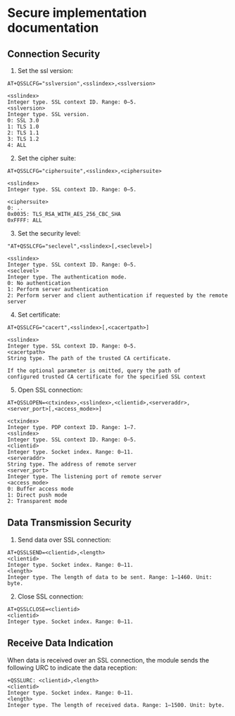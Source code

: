 # Secure implementation documentation

## Connection Security

1. Set the ssl version:

```
AT+QSSLCFG="sslversion",<sslindex>,<sslversion>

<sslindex>
Integer type. SSL context ID. Range: 0–5.
<sslversion>
Integer type. SSL version.
0: SSL 3.0
1: TLS 1.0
2: TLS 1.1
3: TLS 1.2
4: ALL
```

2. Set the cipher suite:

```
AT+QSSLCFG="ciphersuite",<sslindex>,<ciphersuite>

<sslindex>
Integer type. SSL context ID. Range: 0–5.

<ciphersuite>
0: ..
0x0035: TLS_RSA_WITH_AES_256_CBC_SHA
0xFFFF: ALL

```

3. Set the security level:

```
"AT+QSSLCFG="seclevel",<sslindex>[,<seclevel>]

<sslindex>
Integer type. SSL context ID. Range: 0–5.
<seclevel>
Integer type. The authentication mode.
0: No authentication
1: Perform server authentication
2: Perform server and client authentication if requested by the remote
server
```

4. Set certificate:

```
AT+QSSLCFG="cacert",<sslindex>[,<cacertpath>]

<sslindex>
Integer type. SSL context ID. Range: 0–5.
<cacertpath>
String type. The path of the trusted CA certificate.

If the optional parameter is omitted, query the path of
configured trusted CA certificate for the specified SSL context
```

5. Open SSL connection:

```
AT+QSSLOPEN=<ctxindex>,<sslindex>,<clientid>,<serveraddr>,<server_port>[,<access_mode>>]

<ctxindex>
Integer type. PDP context ID. Range: 1–7.
<sslindex>
Integer type. SSL context ID. Range: 0–5.
<clientid>
Integer type. Socket index. Range: 0–11.
<serveraddr>
String type. The address of remote server
<server_port>
Integer type. The listening port of remote server
<access_mode>
0: Buffer access mode
1: Direct push mode
2: Transparent mode
```

## Data Transmission Security

1. Send data over SSL connection:

```
AT+QSSLSEND=<clientid>,<length>
<clientid>
Integer type. Socket index. Range: 0–11.
<length>
Integer type. The length of data to be sent. Range: 1–1460. Unit: byte.
```

2. Close SSL connection:

```
AT+QSSLCLOSE=<clientid>
<clientid>
Integer type. Socket index. Range: 0–11.
```

## Receive Data Indication

When data is received over an SSL connection, the module sends the following URC to indicate the data reception:

```
+QSSLURC: <clientid>,<length>
<clientid>
Integer type. Socket index. Range: 0–11.
<length>
Integer type. The length of received data. Range: 1–1500. Unit: byte.
```
